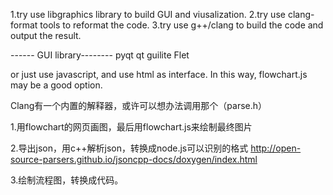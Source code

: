 1.try use libgraphics library to build GUI and viusalization.
2.try use clang-format tools to reformat the code.
3.try use g++/clang to build the code and output the result.

------ GUI library--------
pyqt
qt
guilite
Flet

or just use javascript, and use html as interface. In this way, flowchart.js may be a good option.

Clang有一个内置的解释器，或许可以想办法调用那个（parse.h）

1.用flowchart的网页画图，最后用flowchart.js来绘制最终图片

2.导出json，用c++解析json，转换成node.js可以识别的格式
http://open-source-parsers.github.io/jsoncpp-docs/doxygen/index.html

3.绘制流程图，转换成代码。